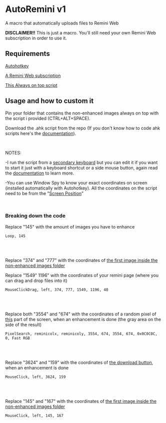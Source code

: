 # AutoRemini v1
A macro that automatically uploads files to Remini Web

**DISCLAIMER!!**
This is just a macro. You'll still need your own Remini Web subscription in order to use it.

## Requirements
[Autohotkey](https://www.autohotkey.com/)

[A Remini Web subscription](https://app.remini.ai/)

[This Always on top script](https://github.com/voltuz/AutoRemini/files/8756815/always.on.top.zip)

## Usage and how to custom it
Pin your folder that contains the non-enhanced images always on top with the script i provided (CTRL+ALT+SPACE).

Download the .ahk script from the repo (If you don't know how to code ahk scripts here's the [documentation](https://www.autohotkey.com/docs/AutoHotkey.htm)).

<br/>

NOTES:

-I run the script from a [secondary keyboard](https://mediachance.com/multikeyboard/) but you can edit it if you want to start it just with a keyboard shortcut or a side mouse button, again read the [documentation](https://www.autohotkey.com/docs/AutoHotkey.htm) to learn more.

-You can use Window Spy to know your exact coordinates on screen (installed automatically with Autohotkey). All the coordinates on the script need to be from the "[Screen Position](https://user-images.githubusercontent.com/68356371/169887029-21711c47-c247-4040-bf80-370a61d7c14c.png)"

<br/>

### Breaking down the code
Replace "145" with the amount of images you have to enhance

```
Loop, 145
```

<br/>
<br/>

Replace "374" and "777" with the coordinates of [the first image inside the non-enhanced images folder](https://user-images.githubusercontent.com/68356371/169883842-1d3a769a-8bdb-43fc-afd4-7796606109e1.jpg)

Replace "1549" 1196" with the coordinates of your remini page (where you can drag and drop files into it)
```
MouseClickDrag, left, 374, 777, 1549, 1196, 40
```

<br/>
<br/>

Replace both "3554" and "674" with the coordinates of a random pixel of [this](https://user-images.githubusercontent.com/68356371/169873173-07ab69ab-1b95-4378-98fa-b4a64a398c9e.jpg) part of the screen, when an enhancement is done (the gray area on the side of the result)
```
PixelSearch, reminicolx, reminicoly, 3554, 674, 3554, 674, 0x0C0C0C, 0, Fast RGB
```

<br/>
<br/>

Replace "3624" and "159" with the coordinates of [the download button](https://user-images.githubusercontent.com/68356371/169883360-1d45c5c6-bb72-46df-aa4c-b1a6375c9932.jpg), when an enhancement is done
```
MouseClick, left, 3624, 159
```

<br/>
<br/>

Replace "145" and "167" with the coordinates of [the first image inside the non-enhanced images folder](https://user-images.githubusercontent.com/68356371/169883842-1d3a769a-8bdb-43fc-afd4-7796606109e1.jpg)
```
MouseClick, left, 145, 167
```


